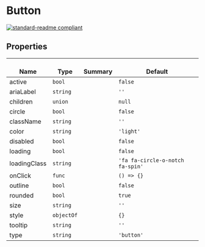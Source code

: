 # Button
  [![standard-readme compliant](https://img.shields.io/badge/standard--readme-OK-green.svg?style=flat-square)](https://github.com/RichardLitt/standard-readme)
  

  ## Properties
  | </br>Name | </br>Type | </br>Summary | </br>Default | 
| ---- | ---- | ---- | ---- |
| active | `bool` |  | `false` |
| ariaLabel | `string` |  | `''` |
| children | `union` |  | `null` |
| circle | `bool` |  | `false` |
| className | `string` |  | `''` |
| color | `string` |  | `'light'` |
| disabled | `bool` |  | `false` |
| loading | `bool` |  | `false` |
| loadingClass | `string` |  | `'fa fa-circle-o-notch fa-spin'` |
| onClick | `func` |  | `() => {}` |
| outline | `bool` |  | `false` |
| rounded | `bool` |  | `true` |
| size | `string` |  | `''` |
| style | `objectOf` |  | `{}` |
| tooltip | `string` |  | `''` |
| type | `string` |  | `'button'` |